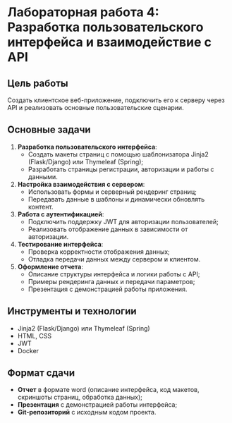 # Лабораторная работа 4: Разработка пользовательского интерфейса и взаимодействие с API

## Цель работы
Создать клиентское веб-приложение, подключить его к серверу через API и реализовать основные пользовательские сценарии.

## Основные задачи
1. **Разработка пользовательского интерфейса**:
   - Создать макеты страниц с помощью шаблонизатора Jinja2 (Flask/Django) или Thymeleaf (Spring);
   - Разработать страницы регистрации, авторизации и работы с данными.
2. **Настройка взаимодействия с сервером**:
   - Использовать формы и серверный рендеринг страниц;
   - Передавать данные в шаблоны и динамически обновлять контент.
3. **Работа с аутентификацией**:
   - Подключить поддержку JWT для авторизации пользователей;
   - Реализовать отображение данных в зависимости от авторизации.
4. **Тестирование интерфейса**:
   - Проверка корректности отображения данных;
   - Отладка передачи данных между сервером и клиентом.
5. **Оформление отчета**:
   - Описание структуры интерфейса и логики работы с API;
   - Примеры рендеринга данных и передачи параметров;
   - Презентация с демонстрацией работы приложения.

## Инструменты и технологии
- Jinja2 (Flask/Django) или Thymeleaf (Spring)
- HTML, CSS
- JWT
- Docker

## Формат сдачи
- **Отчет** в формате word (описание интерфейса, код макетов, скриншоты страниц, обработка данных);
- **Презентация** с демонстрацией работы интерфейса;
- **Git-репозиторий** с исходным кодом проекта.